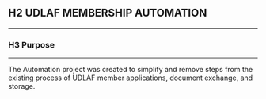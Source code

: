 ## H2 **UDLAF MEMBERSHIP AUTOMATION**
_____
### H3 **Purpose**
____
The Automation project was created to simplify and remove steps from the existing process of UDLAF member applications, document exchange, and storage.
